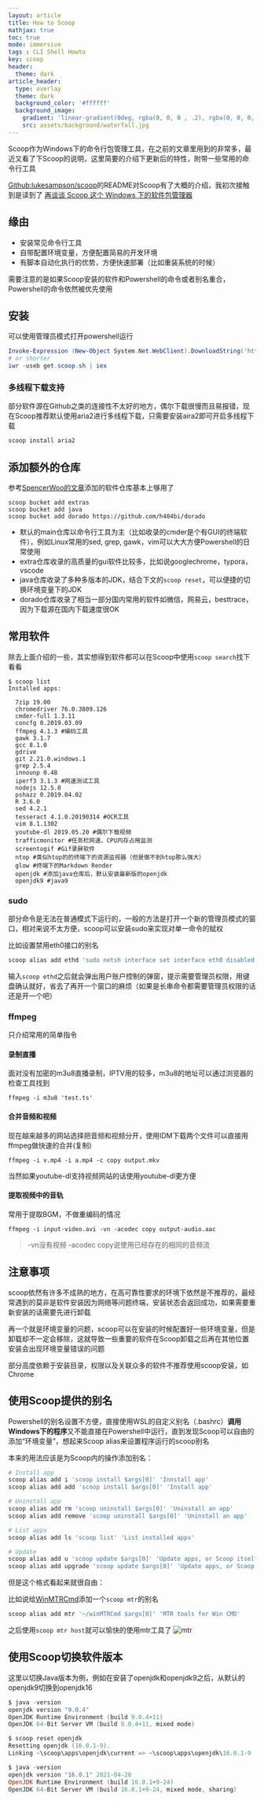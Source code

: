 ```yaml
---
layout: article
title: How to Scoop
mathjax: true
toc: true
mode: immersive
tags : CLI Shell Howto
key: scoop
header:
  theme: dark
article_header:
  type: overlay
  theme: dark
  background_color: '#ffffff'
  background_image: 
    gradient: 'linear-gradient(0deg, rgba(0, 0, 0 , .2), rgba(0, 0, 0, .2))'
    src: assets/background/waterfall.jpg
---
```

Scoop作为Windows下的命令行包管理工具，在之前的文章里用到的非常多，最近又看了下Scoop的说明，这里简要的介绍下更新后的特性，附带一些常用的命令行工具
<!--more-->

[Github:lukesampson/scoop](https://github.com/lukesampson/scoop)的README对Scoop有了大概的介绍，我初次接触到是读到了
[再谈谈 Scoop 这个 Windows 下的软件包管理器](https://www.h404bi.com/blog/2018/05/12/talk-about-scoop-the-package-manager-for-windows-again.html)

## 缘由

- 安装常见命令行工具
- 自带配置环境变量，方便配置简易的开发环境
- 有脚本自动化执行的优势，方便快速部署（比如重装系统的时候）

需要注意的是如果Scoop安装的软件和Powershell的命令或者别名重合，Powershell的命令依然被优先使用

## 安装

可以使用管理员模式打开powershell运行
```powershell
Invoke-Expression (New-Object System.Net.WebClient).DownloadString('https://get.scoop.sh')
# or shorter
iwr -useb get.scoop.sh | iex
```

### 多线程下载支持

部分软件源在Github之类的连接性不太好的地方，偶尔下载很慢而且易报错，现在Scoop推荐默认使用aria2进行多线程下载，只需要安装aira2即可开启多线程下载
```powershell
scoop install aria2
```

## 添加额外的仓库

参考[SpencerWoo的文章](https://sspai.com/post/52710)添加的软件仓库基本上够用了
```
scoop bucket add extras
scoop bucket add java
scoop bucket add dorado https://github.com/h404bi/dorado
```

- 默认的main仓库以命令行工具为主（比如收录的cmder是个有GUI的终端软件），例如Linux常用的sed, grep, gawk，vim可以大大方便Powershell的日常使用
- extra仓库收录的高质量的gui软件比较多，比如说googlechrome，typora，vscode
- java仓库收录了多种多版本的JDK，结合下文的``scoop reset``，可以便捷的切换环境变量下的JDK
- dorado仓库收录了相当一部分国内常用的软件如微信，网易云，besttrace，因为下载源在国内下载速度很OK

## 常用软件

除去上面介绍的一些，其实想得到软件都可以在Scoop中使用```scoop search```找下看看

```
$ scoop list
Installed apps:

  7zip 19.00
  chromedriver 76.0.3809.126
  cmder-full 1.3.11
  concfg 0.2019.03.09
  ffmpeg 4.1.3 #编码工具
  gawk 3.1.7
  gcc 8.1.0
  gdrive 
  git 2.21.0.windows.1
  grep 2.5.4
  innounp 0.48
  iperf3 3.1.3 #网速测试工具
  nodejs 12.5.0
  pshazz 0.2019.04.02
  R 3.6.0
  sed 4.2.1
  tesseract 4.1.0.20190314 #OCR工具
  vim 8.1.1302 
  youtube-dl 2019.05.20 #偶尔下载视频
  trafficmonitor #任务栏网速，CPU内存占用监测
  screentogif #Gif录屏软件
  ntop #类似htop的的终端下的资源监视器（但是做不到htop那么强大）
  glow #终端下的Markdown Render
  openjdk #添加java仓库后，默认安装最新版的openjdk
  openjdk9 #java9
```
### sudo
部分命令是无法在普通模式下运行的，一般的方法是打开一个新的管理员模式的窗口，相对来说不太方便，scoop可以安装sudo来实现对单一命令的赋权

比如设置禁用eth0接口的别名
```powershell
scoop alias add ethd 'sudo netsh interface set interface eth0 disabled' 'disable eth0' 
```
输入```scoop ethd```之后就会弹出用户账户控制的弹窗，提示需要管理员权限，用键盘确认就好，省去了再开一个窗口的麻烦（如果是长串命令都需要管理员权限的话还是开一个吧）

### ffmpeg
只介绍常用的简单指令
#### 录制直播
面对没有加密的m3u8直播录制，IPTV用的较多，m3u8的地址可以通过浏览器的检查工具找到
```
ffmpeg -i m3u8 'test.ts'  
```
#### 合并音频和视频
现在越来越多的网站选择把音频和视频分开，使用IDM下载两个文件可以直接用ffmpeg做快速的合并(复制)
```
ffmpeg -i v.mp4 -i a.mp4 -c copy output.mkv
```
当然如果youtube-dl支持视频网站的话使用youtube-dl更方便

#### 提取视频中的音轨
常用于提取BGM，不做重编码的情况
```
ffmpeg -i input-video.avi -vn -acodec copy output-audio.aac
```
> -vn没有视频
> -acodec copy说使用已经存在的相同的音频流

## 注意事项

scoop依然有许多不成熟的地方，在高可靠性要求的环境下依然是不推荐的，最经常遇到的莫非是软件安装因为网络等问题终端，安装状态会返回成功，如果需要重新安装的话需要先进行卸载

再一个就是环境变量的问题，scoop可以在安装的时候配置好一些环境变量，但是卸载却不一定会移除，这就导致一些重要的软件在Scoop卸载之后再在其他位置安装会出现环境变量错误的问题

部分高度依赖于安装目录，权限以及关联众多的软件不推荐使用scoop安装，如Chrome

## 使用Scoop提供的别名

Powershell的别名设置不方便，直接使用WSL的自定义别名（.bashrc）**调用Windows下的程序**又不能直接在Powershell中运行，直到发现Scoop可以自由的添加“环境变量”，想起来Scoop alias来设置程序运行的scoop别名

本来的用法应该是为Scoop内的操作添加别名：
```powershell
# Install app
scoop alias add i 'scoop install $args[0]' 'Innstall app'
scoop alias add add 'scoop install $args[0]' 'Install app'

# Uninstall app
scoop alias add rm 'scoop uninstall $args[0]' 'Uninstall an app'
scoop alias add remove 'scoop uninstall $args[0]' 'Uninstall an app'

# List apps
scoop alias add ls 'scoop list' 'List installed apps'

# Update
scoop alias add u 'scoop update $args[0]' 'Update apps, or Scoop itself'
scoop alias add upgrade 'scoop update $args[0]' 'Update apps, or Scoop itself'
```
但是这个格式看起来就很自由：

比如说给[WinMTRCmd](https://github.com/tamerciaga/WinMTRCmd)添加一个```scoop mtr```的别名
```powershell
scoop alias add mtr '~/winMTRCmd $args[0]' 'MTR tools for Win CMD'
```
之后使用```scoop mtr host```就可以愉快的使用mtr工具了
![mtr](https://img.vim-cn.com/ce/3630545c5af0216e592da0230133b9772a80b1.gif)

## 使用Scoop切换软件版本

这里以切换Java版本为例，例如在安装了openjdk和openjdk9之后，从默认的openjdk9切换到openjdk16
```powershell
$ java -version
openjdk version "9.0.4"
OpenJDK Runtime Environment (build 9.0.4+11)
OpenJDK 64-Bit Server VM (build 9.0.4+11, mixed mode)

$ scoop reset openjdk
Resetting openjdk (16.0.1-9).
Linking ~\scoop\apps\openjdk\current => ~\scoop\apps\openjdk\16.0.1-9

$ java -version
openjdk version "16.0.1" 2021-04-20
OpenJDK Runtime Environment (build 16.0.1+9-24)
OpenJDK 64-Bit Server VM (build 16.0.1+9-24, mixed mode, sharing)
```